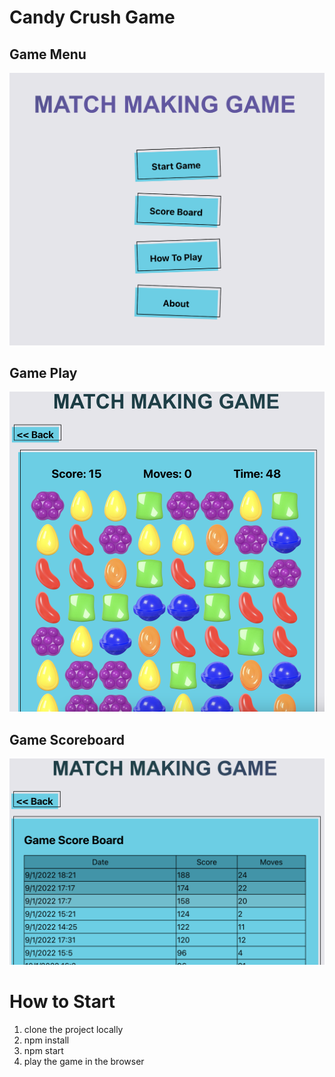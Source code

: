 # Candy Crush Game

## Game Menu
![Game Menu](public/game-menu.png)

## Game Play
![Game Game Play](public/game-gameplay.png)

## Game Scoreboard
![Game Scoreboard](public/game-scoreboard.png)



# How to Start

1. clone the project locally
2. npm install
3. npm start
4. play the game in the browser